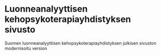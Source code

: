 # Luonneanalyyttisen kehopsykoterapiayhdistyksen sivusto
Suomen luonneanalyyttisen kehopsykoterapiayhdistyksen julkisen sivuston modernisoitu version
